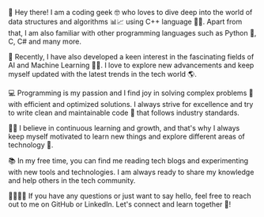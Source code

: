 👋 Hey there! I am a coding geek 🤓 who loves to dive deep into the world of data structures and algorithms 📊📈 using C++ language 🐱‍💻. Apart from that, I am also familiar with other programming languages such as Python 🐍, C, C# and many more.

🤖 Recently, I have also developed a keen interest in the fascinating fields of AI and Machine Learning 🤖🧠. I love to explore new advancements and keep myself updated with the latest trends in the tech world 🌎. 

💻 Programming is my passion and I find joy in solving complex problems 🤯 with efficient and optimized solutions. I always strive for excellence and try to write clean and maintainable code 🧹 that follows industry standards.

👨‍💻 I believe in continuous learning and growth, and that's why I always keep myself motivated to learn new things and explore different areas of technology 🚀.

📚 In my free time, you can find me reading tech blogs and experimenting with new tools and technologies. I am always ready to share my knowledge and help others in the tech community.

👨‍👩‍👧‍👦 If you have any questions or just want to say hello, feel free to reach out to me on GitHub or LinkedIn. Let's connect and learn together 🤝!

<!---
prateek-workspace/prateek-workspace is a ✨ special ✨ repository because its `README.md` (this file) appears on your GitHub profile.
You can click the Preview link to take a look at your changes.
--->
